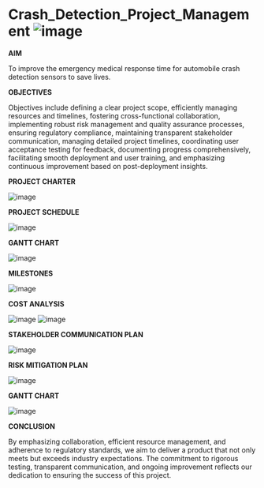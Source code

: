 # Crash_Detection_Project_Management ![image](https://github.com/Prasannakumar0408/Crash_Detection_Project_Management/assets/121532353/ae37c625-320f-4be7-a725-ba631e60ef89)



**AIM**

To improve the emergency medical response time for automobile crash detection sensors to save lives.

**OBJECTIVES**

 Objectives include defining a clear project scope, efficiently managing resources and timelines, fostering cross-functional collaboration, implementing robust risk management and quality assurance processes, ensuring regulatory compliance, maintaining transparent stakeholder communication, managing detailed project timelines, coordinating user acceptance testing for feedback, documenting progress comprehensively, facilitating smooth deployment and user training, and emphasizing continuous improvement based on post-deployment insights.


**PROJECT CHARTER** 

![image](https://github.com/Prasannakumar0408/Crash_Detection_Project_Management/assets/121532353/5addce72-eb54-4c65-b319-e752bcd5eafd)

**PROJECT SCHEDULE**

![image](https://github.com/Prasannakumar0408/Crash_Detection_Project_Management/assets/121532353/7010d445-9934-4ea3-a708-111a043f50bf)

**GANTT CHART**

![image](https://github.com/Prasannakumar0408/Crash_Detection_Project_Management/assets/121532353/b1ba7310-58dd-4b6c-bde3-cb25d9055c0a)

**MILESTONES**

![image](https://github.com/Prasannakumar0408/Crash_Detection_Project_Management/assets/121532353/83e8c038-1618-4242-8200-d344b0cca15b)

**COST ANALYSIS**


![image](https://github.com/Prasannakumar0408/Crash_Detection_Project_Management/assets/121532353/3c2b89cf-4a49-4701-a474-ce0938aa4018)   ![image](https://github.com/Prasannakumar0408/Crash_Detection_Project_Management/assets/121532353/a6d83ed2-983d-4dc5-b487-3a0f1740df6f)

**STAKEHOLDER COMMUNICATION PLAN**


![image](https://github.com/Prasannakumar0408/Crash_Detection_Project_Management/assets/121532353/f3429978-4795-4373-a6c3-2e99802438dd)

**RISK MITIGATION PLAN**

![image](https://github.com/Prasannakumar0408/Crash_Detection_Project_Management/assets/121532353/85c4855c-1e97-4b81-be90-ec0c84218594)

**GANTT CHART**

![image](https://github.com/Prasannakumar0408/Crash_Detection_Project_Management/assets/121532353/b1ba7310-58dd-4b6c-bde3-cb25d9055c0a)


**CONCLUSION**

By emphasizing collaboration, efficient resource management, and adherence to regulatory standards, we aim to deliver a product that not only meets but exceeds industry expectations. The commitment to rigorous testing, transparent communication, and ongoing improvement reflects our dedication to ensuring the success of this project.
